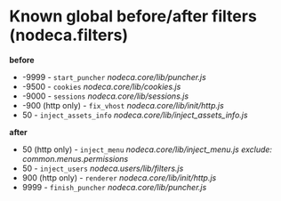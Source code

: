 Known global before/after filters (nodeca.filters)
==================================================

**before**

- -9999 - `start_puncher` *nodeca.core/lib/puncher.js*
- -9500 - `cookies` *nodeca.core/lib/cookies.js*
- -9000 - `sessions` *nodeca.core/lib/sessions.js*
- -900 (http only) - `fix_vhost` *nodeca.core/lib/init/http.js*
- 50 - `inject_assets_info`  *nodeca.core/lib/inject_assets_info.js*

**after**

- 50 (http only) - `inject_menu` *nodeca.core/lib/inject_menu.js*
  *exclude: common.menus.permissions*
- 50 - `inject_users` *nodeca.users/lib/filters.js*
- 900 (http only) - `renderer` *nodeca.core/lib/init/http.js*
- 9999 - `finish_puncher` *nodeca.core/lib/puncher.js*
